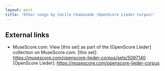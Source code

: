 ```yaml
---
layout: post
title: 'Other songs by Cécile Chaminade (OpenScore Lieder Corpus)'
---
```


## External links

- MuseScore.com: View [this set] as part of the [OpenScore Lieder] collection on MuseScore.com.
[this set]: https://musescore.com/openscore-lieder-corpus/sets/5097140
[OpenScore Lieder]: https://musescore.com/openscore-lieder-corpus
